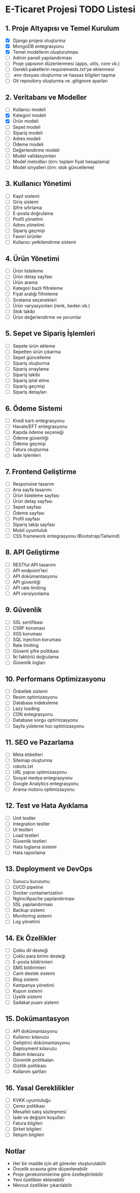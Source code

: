 # E-Ticaret Projesi TODO Listesi

## 1. Proje Altyapısı ve Temel Kurulum
- [x] Django projesi oluşturma
- [x] MongoDB entegrasyonu
- [x] Temel modellerin oluşturulması
- [ ] Admin paneli yapılandırması
- [ ] Proje yapısının düzenlenmesi (apps, utils, core vb.)
- [ ] Gerekli paketlerin requirements.txt'ye eklenmesi
- [ ] .env dosyası oluşturma ve hassas bilgileri taşıma
- [ ] Git repository oluşturma ve .gitignore ayarları

## 2. Veritabanı ve Modeller
- [ ] Kullanıcı modeli
- [x] Kategori modeli
- [x] Ürün modeli
- [ ] Sepet modeli
- [ ] Sipariş modeli
- [ ] Adres modeli
- [ ] Ödeme modeli
- [ ] Değerlendirme modeli
- [ ] Model validasyonları
- [ ] Model metodları (örn: toplam fiyat hesaplama)
- [ ] Model sinyalleri (örn: stok güncelleme)

## 3. Kullanıcı Yönetimi
- [ ] Kayıt sistemi
- [ ] Giriş sistemi
- [ ] Şifre sıfırlama
- [ ] E-posta doğrulama
- [ ] Profil yönetimi
- [ ] Adres yönetimi
- [ ] Sipariş geçmişi
- [ ] Favori ürünler
- [ ] Kullanıcı yetkilendirme sistemi

## 4. Ürün Yönetimi
- [ ] Ürün listeleme
- [ ] Ürün detay sayfası
- [ ] Ürün arama
- [ ] Kategori bazlı filtreleme
- [ ] Fiyat aralığı filtreleme
- [ ] Sıralama seçenekleri
- [ ] Ürün varyasyonları (renk, beden vb.)
- [ ] Stok takibi
- [ ] Ürün değerlendirme ve yorumlar

## 5. Sepet ve Sipariş İşlemleri
- [ ] Sepete ürün ekleme
- [ ] Sepetten ürün çıkarma
- [ ] Sepet güncelleme
- [ ] Sipariş oluşturma
- [ ] Sipariş onaylama
- [ ] Sipariş takibi
- [ ] Sipariş iptal etme
- [ ] Sipariş geçmişi
- [ ] Sipariş detayları

## 6. Ödeme Sistemi
- [ ] Kredi kartı entegrasyonu
- [ ] Havale/EFT entegrasyonu
- [ ] Kapıda ödeme seçeneği
- [ ] Ödeme güvenliği
- [ ] Ödeme geçmişi
- [ ] Fatura oluşturma
- [ ] İade işlemleri

## 7. Frontend Geliştirme
- [ ] Responsive tasarım
- [ ] Ana sayfa tasarımı
- [ ] Ürün listeleme sayfası
- [ ] Ürün detay sayfası
- [ ] Sepet sayfası
- [ ] Ödeme sayfası
- [ ] Profil sayfası
- [ ] Sipariş takip sayfası
- [ ] Mobil uyumluluk
- [ ] CSS framework entegrasyonu (Bootstrap/Tailwind)

## 8. API Geliştirme
- [ ] RESTful API tasarımı
- [ ] API endpoint'leri
- [ ] API dokümantasyonu
- [ ] API güvenliği
- [ ] API rate limiting
- [ ] API versiyonlama

## 9. Güvenlik
- [ ] SSL sertifikası
- [ ] CSRF koruması
- [ ] XSS koruması
- [ ] SQL injection koruması
- [ ] Rate limiting
- [ ] Güvenli şifre politikası
- [ ] İki faktörlü doğrulama
- [ ] Güvenlik logları

## 10. Performans Optimizasyonu
- [ ] Önbellek sistemi
- [ ] Resim optimizasyonu
- [ ] Database indeksleme
- [ ] Lazy loading
- [ ] CDN entegrasyonu
- [ ] Database sorgu optimizasyonu
- [ ] Sayfa yükleme hızı optimizasyonu

## 11. SEO ve Pazarlama
- [ ] Meta etiketleri
- [ ] Sitemap oluşturma
- [ ] robots.txt
- [ ] URL yapısı optimizasyonu
- [ ] Sosyal medya entegrasyonu
- [ ] Google Analytics entegrasyonu
- [ ] Arama motoru optimizasyonu

## 12. Test ve Hata Ayıklama
- [ ] Unit testler
- [ ] Integration testler
- [ ] UI testleri
- [ ] Load testleri
- [ ] Güvenlik testleri
- [ ] Hata loglama sistemi
- [ ] Hata raporlama

## 13. Deployment ve DevOps
- [ ] Sunucu kurulumu
- [ ] CI/CD pipeline
- [ ] Docker containerization
- [ ] Nginx/Apache yapılandırması
- [ ] SSL yapılandırması
- [ ] Backup sistemi
- [ ] Monitoring sistemi
- [ ] Log yönetimi

## 14. Ek Özellikler
- [ ] Çoklu dil desteği
- [ ] Çoklu para birimi desteği
- [ ] E-posta bildirimleri
- [ ] SMS bildirimleri
- [ ] Canlı destek sistemi
- [ ] Blog sistemi
- [ ] Kampanya yönetimi
- [ ] Kupon sistemi
- [ ] Üyelik sistemi
- [ ] Sadakat puanı sistemi

## 15. Dokümantasyon
- [ ] API dokümantasyonu
- [ ] Kullanıcı kılavuzu
- [ ] Geliştirici dokümantasyonu
- [ ] Deployment kılavuzu
- [ ] Bakım kılavuzu
- [ ] Güvenlik politikaları
- [ ] Gizlilik politikası
- [ ] Kullanım şartları

## 16. Yasal Gereklilikler
- [ ] KVKK uyumluluğu
- [ ] Çerez politikası
- [ ] Mesafeli satış sözleşmesi
- [ ] İade ve değişim koşulları
- [ ] Fatura bilgileri
- [ ] Şirket bilgileri
- [ ] İletişim bilgileri

## Notlar
- Her bir madde için alt görevler oluşturulabilir
- Öncelik sırasına göre düzenlenebilir
- Proje gereksinimlerine göre özelleştirilebilir
- Yeni özellikler eklenebilir
- Mevcut özellikler çıkarılabilir 